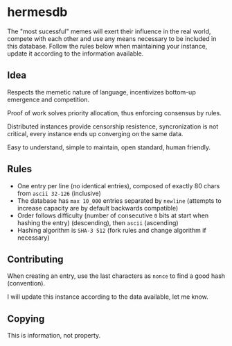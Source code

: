 # hermesdb

The "most sucessful" memes will exert their influence in the real world, compete with each other and use any means necessary to be included in this database. Follow the rules below when maintaining your instance, update it according to the information available.

## Idea

Respects the memetic nature of language, incentivizes bottom-up emergence and competition.

Proof of work solves priority allocation, thus enforcing consensus by rules.

Distributed instances provide censorship resistence, syncronization is not critical, every instance ends up converging on the same data.

Easy to understand, simple to maintain, open standard, human friendly.

## Rules
- One entry per line (no identical entries), composed of exactly 80 chars from `ascii 32-126` (inclusive)
- The database has `max 10_000` entries separated by `newline` (attempts to increase capacity are by default backwards compatible)
- Order follows difficulty (number of consecutive `0` bits at start when hashing the entry) (descending), then `ascii` (ascending)
- Hashing algorithm is `SHA-3 512` (fork rules and change algorithm if necessary)

## Contributing
When creating an entry, use the last characters as `nonce` to find a good hash (convention).

I will update this instance according to the data available, let me know.

## Copying
This is information, not property.
